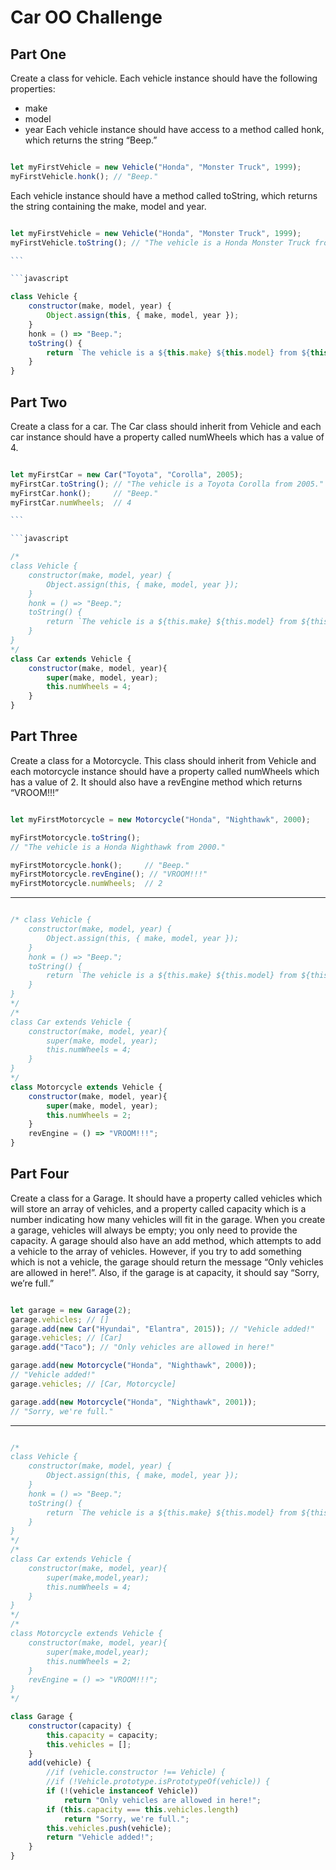 # Car OO Challenge

## Part One
Create a class for vehicle. Each vehicle instance should have the following properties:
+ make
+ model
+ year
Each vehicle instance should have access to a method called honk, which returns the string “Beep.”

```javascript

let myFirstVehicle = new Vehicle("Honda", "Monster Truck", 1999);
myFirstVehicle.honk(); // "Beep."

```

Each vehicle instance should have a method called toString, which returns the string containing the make, model and year.

```javascript

let myFirstVehicle = new Vehicle("Honda", "Monster Truck", 1999);
myFirstVehicle.toString(); // "The vehicle is a Honda Monster Truck from 1999."

​```

```javascript

class Vehicle {
    constructor(make, model, year) {
        Object.assign(this, { make, model, year });
    }
    honk = () => "Beep.";
    toString() {
        return `The vehicle is a ${this.make} ${this.model} from ${this.year}.`;
    }
}

```

## Part Two

Create a class for a car. The Car class should inherit from Vehicle and each car instance should have a property called numWheels which has a value of 4.

```javascript

let myFirstCar = new Car("Toyota", "Corolla", 2005);
myFirstCar.toString(); // "The vehicle is a Toyota Corolla from 2005."
myFirstCar.honk();     // "Beep."
myFirstCar.numWheels;  // 4

​```

```javascript

/* 
class Vehicle {
    constructor(make, model, year) {
        Object.assign(this, { make, model, year });
    }
    honk = () => "Beep.";
    toString() {
        return `The vehicle is a ${this.make} ${this.model} from ${this.year}.`;
    }
} 
*/
class Car extends Vehicle {
    constructor(make, model, year){
        super(make, model, year);
        this.numWheels = 4;
    }
}

```

## Part Three

Create a class for a Motorcycle. This class should inherit from Vehicle and each motorcycle instance should have a property called numWheels which has a value of 2. It should also have a revEngine method which returns “VROOM!!!”

```javascript

let myFirstMotorcycle = new Motorcycle("Honda", "Nighthawk", 2000);

myFirstMotorcycle.toString();
// "The vehicle is a Honda Nighthawk from 2000."

myFirstMotorcycle.honk();     // "Beep."
myFirstMotorcycle.revEngine(); // "VROOM!!!"
myFirstMotorcycle.numWheels;  // 2
```
---
```javascript

/* class Vehicle {
    constructor(make, model, year) {
        Object.assign(this, { make, model, year });
    }
    honk = () => "Beep.";
    toString() {
        return `The vehicle is a ${this.make} ${this.model} from ${this.year}.`;
    }
} 
*/
/* 
class Car extends Vehicle {
    constructor(make, model, year){
        super(make, model, year);
        this.numWheels = 4;
    }
} 
*/
class Motorcycle extends Vehicle {
    constructor(make, model, year){
        super(make, model, year);
        this.numWheels = 2;
    }
    revEngine = () => "VROOM!!!";
}

```

## Part Four

Create a class for a Garage. It should have a property called vehicles which will store an array of vehicles, and a property called capacity which is a number indicating how many vehicles will fit in the garage. When you create a garage, vehicles will always be empty; you only need to provide the capacity.
A garage should also have an add method, which attempts to add a vehicle to the array of vehicles. However, if you try to add something which is not a vehicle, the garage should return the message “Only vehicles are allowed in here!”. Also, if the garage is at capacity, it should say “Sorry, we’re full.”

```javascript

let garage = new Garage(2);
garage.vehicles; // []
garage.add(new Car("Hyundai", "Elantra", 2015)); // "Vehicle added!"
garage.vehicles; // [Car]
garage.add("Taco"); // "Only vehicles are allowed in here!"

garage.add(new Motorcycle("Honda", "Nighthawk", 2000));
// "Vehicle added!"
garage.vehicles; // [Car, Motorcycle]

garage.add(new Motorcycle("Honda", "Nighthawk", 2001));
// "Sorry, we're full."

```
---
```javascript

/*
class Vehicle {
    constructor(make, model, year) {
        Object.assign(this, { make, model, year });
    }
    honk = () => "Beep.";
    toString() {
        return `The vehicle is a ${this.make} ${this.model} from ${this.year}.`;
    }
}
*/
/*
class Car extends Vehicle {
    constructor(make, model, year){
        super(make,model,year);
        this.numWheels = 4;
    }
} 
*/
/*
class Motorcycle extends Vehicle {
    constructor(make, model, year){
        super(make,model,year);
        this.numWheels = 2;
    }
    revEngine = () => "VROOM!!!";
}
*/

class Garage {
    constructor(capacity) {
        this.capacity = capacity;
        this.vehicles = [];
    }
    add(vehicle) {
        //if (vehicle.constructor !== Vehicle) {
        //if (!Vehicle.prototype.isPrototypeOf(vehicle)) {
        if (!(vehicle instanceof Vehicle)) 
            return "Only vehicles are allowed in here!";
        if (this.capacity === this.vehicles.length) 
            return "Sorry, we're full.";
        this.vehicles.push(vehicle);
        return "Vehicle added!";
    }
}

```
